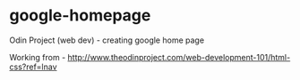 # google-homepage
Odin Project (web dev) - creating google home page

Working from - http://www.theodinproject.com/web-development-101/html-css?ref=lnav